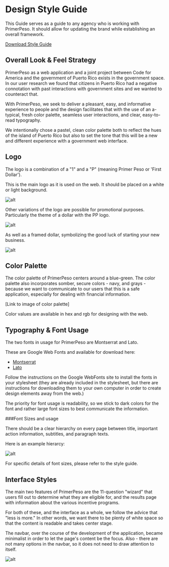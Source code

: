 # Design Style Guide

This Guide serves as a guide to any agency who is working with PrimerPeso. It should allow for updating the brand while establishing an overall framework.

[Download Style Guide](http://cl.ly/YEIv/StyleGuide.png)

## Overall Look & Feel Strategy

PrimerPeso as a web application and a joint project between Code for America and the government of Puerto Rico exists in the government space. In our user research we found that citizens in Puerto Rico had a negative connotation with past interactions with government sites and we wanted to counteract that.

With PrimerPeso, we seek to deliver a pleasant, easy, and informative experience to people and the design facilitates that with the use of an a-typical, fresh color palette, seamless user interactions, and clear, easy-to-read typography.

We intentionally chose a pastel, clean color palette both to reflect the hues of the island of Puerto Rico but also to set the tone that this will be a new and different experience with a government web interface.

## Logo

The logo is a combination of a "1" and a "P" (meaning Primer Peso or 'First Dollar').

This is the main logo as it is used on the web. It should be placed on a white or light background.

![alt](https://www.dropbox.com/s/vxk7ni2h9sdtytd/logo_pp.png?dl=0)

Other variations of the logo are possible for promotional purposes. Particularly the theme of a dollar with the PP logo.

![alt](https://www.dropbox.com/s/vxk7ni2h9sdtytd/logo_pp.png?dl=0)

As well as a framed dollar, symbolizing the good luck of starting your new business.

![alt](https://www.dropbox.com/s/vxk7ni2h9sdtytd/logo_pp.png?dl=0)

## Color Palette

The color palette of PrimerPeso centers around a blue-green. The color palette also incorporates somber, secure colors - navy, and grays - because we want to communicate to our users that this is a safe application, especially for dealing with financial information.

[Link to image of color palette]

Color values are available in hex and rgb for designing with the web.

## Typography & Font Usage

The two fonts in usage for PrimerPeso are Montserrat and Lato.

These are Google Web Fonts and available for download here:

* [Montserrat](https://www.google.com/fonts/specimen/Montserrat)
* [Lato](https://www.google.com/fonts/specimen/Lato)

Follow the instructions on the Google WebFonts site to install the fonts in your stylesheet (they are already included in the stylesheet, but there are instructions for downloading them to your own computer in order to create design elements away from the web.)

The priority for font usage is readability, so we stick to dark colors for the font and rather large font sizes to best communicate the information.

###Font Sizes and usage

There should be a clear hierarchy on every page between title, important action information, subtitles, and paragraph texts.

Here is an example hierarcy:

![alt]()

For specific details of font sizes, please refer to the style guide.

## Interface Styles

The main two features of PrimerPeso are the 11-question "wizard" that users fill out to determine what they are eligible for, and the results page with information about the various incentive programs.

For both of these, and the interface as a whole, we follow the advice that "less is more." In other words, we want there to be plenty of white space so that the content is readable and takes center stage.

The navbar, over the course of the development of the application, became minimalist in order to let the page's content be the focus. Also - there are not many options in the navbar, so it does not need to draw attention to itself.

![alt]()


